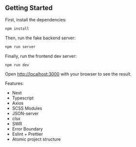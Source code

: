 ## Getting Started

First, install the dependencies:

```bash
npm install
```

Then, run the fake backend server:

```bash
npm run server
```

Finally, run the frontend dev server:

```bash
npm run dev
```

Open [http://localhost:3000](http://localhost:3000) with your browser to see the result.

Features:
- Next
- Typescript
- Axios
- SCSS Modules
- JSON-server
- clsx
- SWR
- Error Boundary
- Eslint + Prettier
- Atomic project structure
